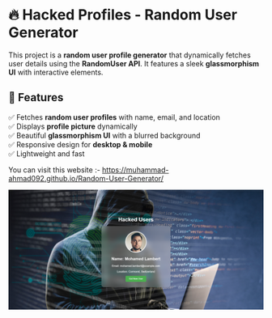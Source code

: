 # 🔥 Hacked Profiles - Random User Generator

This project is a **random user profile generator** that dynamically fetches user details using the **RandomUser API**. It features a sleek **glassmorphism UI** with interactive elements.

## 🌟 Features
✅ Fetches **random user profiles** with name, email, and location  
✅ Displays **profile picture** dynamically  
✅ Beautiful **glassmorphism UI** with a blurred background  
✅ Responsive design for **desktop & mobile**  
✅ Lightweight and fast  

You can visit this website :- https://muhammad-ahmad092.github.io/Random-User-Generator/

![Website Preview](https://github.com/Muhammad-Ahmad092/Random-User-Generator/blob/main/website%20perview.png)
